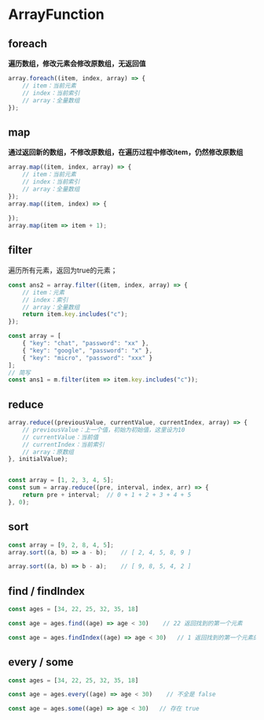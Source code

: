# ArrayFunction


## foreach
**遍历数组，修改元素会修改原数组，无返回值**
```javascript
array.foreach((item, index, array) => {
    // item：当前元素
    // index：当前索引
    // array：全量数组
});
```

## map
**通过返回新的数组，不修改原数组，在遍历过程中修改item，仍然修改原数组**
```javascript
array.map((item, index, array) => {
    // item：当前元素
    // index：当前索引
    // array：全量数组
});
array.map((item, index) => {
    
});
array.map(item => item + 1);
```

## filter
遍历所有元素，返回为true的元素；
```javascript
const ans2 = array.filter((item, index, array) => {
    // item：元素
    // index：索引
    // array：全量数组
    return item.key.includes("c");
});

const array = [
    { "key": "chat", "password": "xx" },
    { "key": "google", "password": "x" },
    { "key": "micro", "password": "xxx" }
];
// 简写
const ans1 = m.filter(item => item.key.includes("c"));
```

## reduce

```javascript
array.reduce((previousValue, currentValue, currentIndex, array) => {
    // previousValue：上一个值，初始为初始值，这里设为10
    // currentValue：当前值
    // currentIndex：当前索引
    // array：原数组
}, initialValue);


const array = [1, 2, 3, 4, 5];
const sum = array.reduce((pre, interval, index, arr) => {
    return pre + interval;  // 0 + 1 + 2 + 3 + 4 + 5
}, 0);
```
## sort
```javascript
const array = [9, 2, 8, 4, 5];
array.sort((a, b) => a - b);    // [ 2, 4, 5, 8, 9 ]

array.sort((a, b) => b - a);    // [ 9, 8, 5, 4, 2 ]
```

## find / findIndex
```javascript
const ages = [34, 22, 25, 32, 35, 18]

const age = ages.find((age) => age < 30)    // 22 返回找到的第一个元素

const age = ages.findIndex((age) => age < 30)   // 1 返回找到的第一个元素的索引
```


## every / some

```javascript
const ages = [34, 22, 25, 32, 35, 18]

const age = ages.every((age) => age < 30)    // 不全是 false

const age = ages.some((age) => age < 30)   // 存在 true
```



